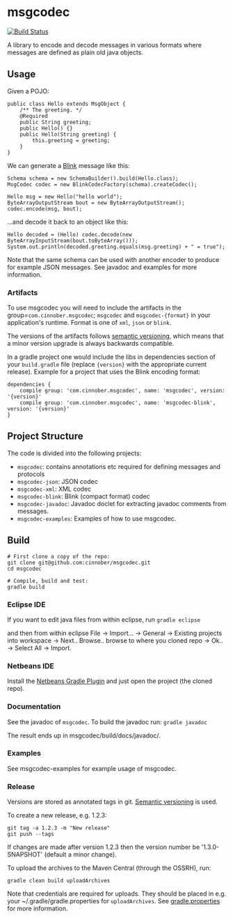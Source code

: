 # msgcodec #
[![Build Status](https://travis-ci.org/cinnober/msgcodec.svg?branch=master)](https://travis-ci.org/cinnober/msgcodec)

A library to encode and decode messages in various formats where messages are defined as plain old java objects. 

## Usage ##
Given a POJO:

    public class Hello extends MsgObject {
        /** The greeting. */
        @Required
        public String greeting;
        public Hello() {}
        public Hello(String greeting) {
            this.greeting = greeting;
        }
    }


We can generate a [Blink](http://blinkprotocol.org) message like this:

    Schema schema = new SchemaBuilder().build(Hello.class);
    MsgCodec codec = new BlinkCodecFactory(schema).createCodec();

    Hello msg = new Hello("hello world");
    ByteArrayOutputStream bout = new ByteArrayOutputStream();
    codec.encode(msg, bout);

...and decode it back to an object like this:

    Hello decoded = (Hello) codec.decode(new ByteArrayInputStream(bout.toByteArray()));
    System.out.println(decoded.greeting.equals(msg.greeting) + " = true");

Note that the same schema can be used with another encoder to produce for example JSON messages. See javadoc and examples for more information.

### Artifacts  ###

To use msgcodec you will need to include the artifacts in the group=`com.cinnober.msgcodec`; `msgcodec` and `msgcodec-{format}` in your application's runtime. Format is one of `xml`, `json` or `blink`.

The versions of the artifacts follows [semantic versioning](http://semver.org), which means that a minor version upgrade is always backwards compatible.

In a gradle project one would include the libs in dependencies section of your `build.gradle` file (replace `{version}` with the appropriate current release). Example for a project that uses the Blink encoding format:

    dependencies {
        compile group: 'com.cinnober.msgcodec', name: 'msgcodec', version: '{version}'
        compile group: 'com.cinnober.msgcodec', name: 'msgcodec-blink', version: '{version}'
    }

## Project Structure ##

The code is divided into the following projects:

- `msgcodec`: contains annotations etc required for defining messages and protocols
- `msgcodec-json`: JSON codec
- `msgcodec-xml`: XML codec
- `msgcodec-blink`: Blink (compact format) codec
- `msgcodec-javadoc`: Javadoc doclet for extracting javadoc comments from messages.
- `msgcodec-examples`: Examples of how to use msgcodec.


## Build ##

	# First clone a copy of the repo:
	git clone git@github.com:cinnober/msgcodec.git
	cd msgcodec
	
	# Compile, build and test:
	gradle build

### Eclipse IDE ###

If you want to edit java files from within eclipse, run `gradle eclipse`

and then from within eclipse File -> Import... -> General -> Existing projects into workspace -> Next.. Browse.. browse to where you cloned repo -> Ok.. -> Select All -> Import.

### Netbeans IDE ###

Install the [Netbeans Gradle Plugin](http://plugins.netbeans.org/plugin/44510/gradle-support) and just open the project (the cloned repo).

### Documentation ###
See the javadoc of `msgcodec`. To build the javadoc run: `gradle javadoc`

The result ends up in msgcodec/build/docs/javadoc/.

### Examples ###

See msgcodec-examples for example usage of msgcodec.

### Release ###

Versions are stored as annotated tags in git. [Semantic versioning](http://semver.org) is used.

To create a new release, e.g. 1.2.3:

    git tag -a 1.2.3 -m "New release"
    git push --tags

If changes are made after version 1.2.3 then the version number be '1.3.0-SNAPSHOT' (default a minor change).

To upload the archives to the Maven Central (through the OSSRH), run:

    gradle clean build uploadArchives

Note that credentials are required for uploads. They should be placed in e.g. your
~/.gradle/gradle.properties for `uploadArchives`.
See [gradle.properties](gradle.properties) for more information.
